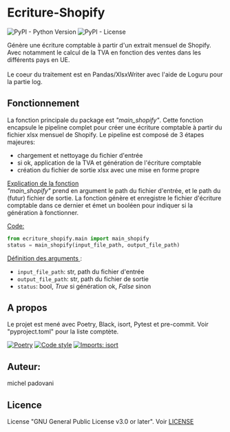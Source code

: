 # Ecriture-Shopify
![PyPI - Python Version](https://img.shields.io/pypi/pyversions/:packageName)
![PyPI - License](https://img.shields.io/pypi/l/:ecriture-shopify)
<!-- test passed ? tests cov -->
<!-- licence -->

Génère une écriture comptable à partir d'un extrait mensuel de Shopify.<br>Avec notamment le calcul de la TVA en fonction des ventes dans les différents pays en UE.<br><br>
Le coeur du traitement est en Pandas/XlsxWriter avec l'aide de Loguru pour la partie log.

## Fonctionnement
La fonction principale du package est _"main_shopify"_. Cette fonction encapsule le pipeline complet pour créer une écriture comptable à partir du fichier xlsx mensuel de Shopify. Le pipeline est composé de 3 étapes majeures:
* chargement et nettoyage du fichier d'entrée
* si ok, application de la TVA et génération de l'écriture comptable
* création du fichier de sortie xlsx avec une mise en forme propre

<u>Explication de la fonction</u><br>
_"main_shopify"_ prend en argument le path du fichier d'entrée, et le path du (futur) fichier de sortie. La fonction génère et enregistre le fichier d'écriture comptable dans ce dernier et émet un booléen pour indiquer si la génération à fonctionner.

<u>Code:</u><br>
```python
from ecriture_shopify.main import main_shopify
status = main_shopify(input_file_path, output_file_path)
```

<u>Définition des arguments </u>:
* `input_file_path`: str, path du fichier d'entrée
* `output_file_path`: str, path du fichier de sortie
* `status`: bool, _True_ si génération ok, _False_ sinon



## A propos
Le projet est mené avec Poetry, Black, isort, Pytest et pre-commit. Voir "pyproject.toml" pour la liste comptète.

[![Poetry](https://img.shields.io/endpoint?url=https://python-poetry.org/badge/v0.json)](https://python-poetry.org/)
[![Code style](https://img.shields.io/badge/code%20style-black-000000.svg)](https://github.com/psf/black)
[![Imports: isort](https://img.shields.io/badge/%20imports-isort-%231674b1?style=flat&labelColor=ef8336)](https://pycqa.github.io/isort/)<br>


## Auteur:
michel padovani

## Licence
License "GNU General Public License v3.0 or later".
Voir [LICENSE](https://github.com/michelpado/ecriture-shopify/blob/master/LICENSE)
